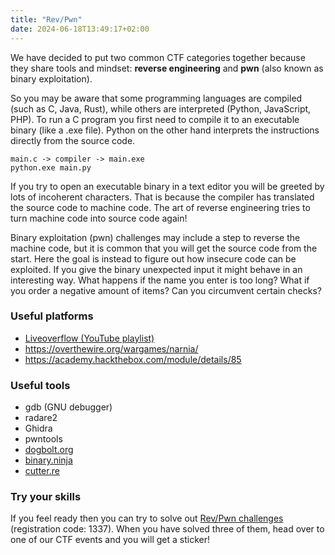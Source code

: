 ```yaml
---
title: "Rev/Pwn"
date: 2024-06-18T13:49:17+02:00
---
```


We have decided to put two common CTF categories together
because they share tools and mindset: **reverse engineering**
and **pwn** (also known as binary exploitation).

So you may be aware that some programming languages are compiled (such
as C, Java, Rust), while others are interpreted (Python, JavaScript,
PHP). To run a C program you first need to compile it to an executable
binary (like a .exe file). Python on the other hand interprets the
instructions directly from the source code.

```
main.c -> compiler -> main.exe
python.exe main.py
```

If you try to open an executable binary in a text editor you
will be greeted by lots of incoherent characters. That is because the
compiler has translated the source code to machine code.
The art of reverse engineering tries to turn machine code into
source code again!

Binary exploitation (pwn) challenges may include a step to reverse 
the machine code, but it is common that you will get the source code
from the start. Here the goal is instead to figure out how insecure
code can be exploited. If you give the binary unexpected input it
might behave in an interesting way. What happens if the name you
enter is too long? What if you order a negative amount of items?
Can you circumvent certain checks?

### Useful platforms
- [Liveoverflow (YouTube playlist)](https://www.youtube.com/playlist?list=PLhixgUqwRTjxglIswKp9mpkfPNfHkzyeN)
- https://overthewire.org/wargames/narnia/
- https://academy.hackthebox.com/module/details/85

### Useful tools
- gdb (GNU debugger)
- radare2
- Ghidra
- pwntools
- [dogbolt.org](https://dogbolt.org)
- [binary.ninja](https://binary.ninja/)
- [cutter.re](https://cutter.re/)

### Try your skills
If you feel ready then you can try to solve out [Rev/Pwn
challenges](http://intro.crl.kauotic.se) (registration code: 1337). When you
have solved three of them, head over to one of our CTF events and you will
get a sticker!

